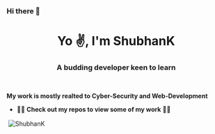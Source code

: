 ### Hi there 👋

<!--
**5h0bh4nk/5h0bh4nk** is a ✨ _special_ ✨ repository because its `README.md` (this file) appears on your GitHub profile.

Here are some ideas to get you started:

- 🔭 I’m currently working on ...
- 🌱 I’m currently learning ...
- 👯 I’m looking to collaborate on ...
- 🤔 I’m looking for help with ...
- 💬 Ask me about ...
- 📫 How to reach me: ...
- 😄 Pronouns: ...
- ⚡ Fun fact: ...
-->

<h1 align="center">Yo ✌️, I'm ShubhanK</h1>
<h3 align="center">A budding developer keen to learn</h3>

<br/>

**My work is mostly realted to Cyber-Security and Web-Development**
- 👨‍💻  **Check out my repos to view some of my work**   👨‍💻

<p>&nbsp;<img align="center" src="https://github-readme-stats.vercel.app/api?username=5h0bh4nk&show_icons=true&count_private=true&theme=dark" alt="ShubhanK" /></p>
